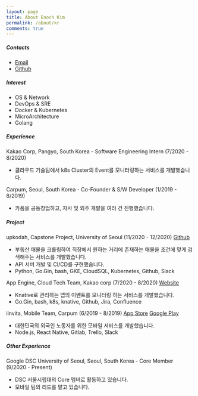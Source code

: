 ```yaml
---
layout: page
title: About Enoch Kim
permalink: /about/kr
comments: true
---
```


##### Contacts

- [Email](mailto:enochkim1220@gmail.com)
- [Github](https://github.com/Enoch-Kim)

##### Interest

- OS & Network
- DevOps & SRE
- Docker & Kubernetes
- MicroArchitecture
- Golang

##### Experience

Kakao Corp, Pangyo, South Korea - Software Engineering Intern (7/2020 - 8/2020)

- 클라우드 기술팀에서 k8s Cluster의 Event를 모니터링하는 서비스를 개발했습니다.

Carpum, Seoul, South Korea - Co-Founder & S/W Developer (1/2019 - 8/2019)

- 카품을 공동창업하고, 자사 및 외주 개발을 여러 건 진행했습니다.

##### Project

upkodah, Capstone Project, University of Seoul (11/2020 - 12/2020)
[Github](https://github.com/upkodah/upkodah-api)

- 부동산 매물을 크롤링하여 직장에서 원하는 거리에 존재하는 매물을 조건에 맞게 검색해주는 서비스를 개발했습니다.
- API 서버 개발 및 CI/CD를 구현했습니다.
- Python, Go.Gin, bash, GKE, CloudSQL, Kubernetes, Github, Slack

App Engine, Cloud Tech Team, Kakao corp (7/2020 - 8/2020)
[Website](https://kakaoicloud.com/service/detail/11)

- Knative로 관리하는 앱의 이벤트를 모니터링 하는 서비스를 개발했습니다.
- Go.Gin, bash, k8s, knative, Github, Jira, Confluence

iinvita, Mobile Team, Carpum (6/2019 - 8/2019)
[App Store](https://apps.apple.com/us/app/iinvita/id1484305881)
[Google Play](https://play.google.com/store/apps/details?id=com.iinvita)

- 대한민국의 외국인 노동자를 위한 모바일 서비스를 개발했습니다.
- Node.js, React Native, Gitlab, Trello, Slack

##### Other Experience

Google DSC University of Seoul, Seoul, South Korea - Core Member (9/2020 - Present)

- DSC 서울시립대의 Core 멤버로 활동하고 있습니다.
- 모바일 팀의 리드를 맡고 있습니다.
